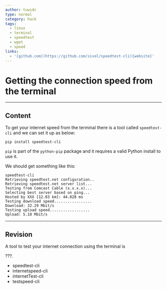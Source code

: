 ```yaml
---
author: tuwidc
type: normal
category: hack
tags:
  - linux
  - terminal
  - speedtest
  - wget
  - speed
links:
  - '[github.com](https://github.com/sivel/speedtest-cli){website}'
---
```


# Getting the connection speed from the terminal


---

## Content

To get your internet speed from the terminal there is a tool called `speedtest-cli`
and we can set it up as below:

```plain-text
pip install speedtest-cli
```

`pip` is part of the `python-pip` package and it requires a valid Python install to use it.

We should get something like this:

```plain-text
speedtest-cli
Retrieving speedtest.net configuration..
Retrieving speedtest.net server list...
Testing from Comcast Cable (x.x.x.x)...
Selecting best server based on ping...
Hosted by XXX [12.03 km]: 44.028 ms
Testing download speed.................
Download: 32.29 Mbit/s
Testing upload speed..................
Upload: 5.18 Mbit/s
```


---

## Revision

A tool to test your internet connection using the terminal is 

???.

- speedtest-cli
- internetspeed-cli
- internetTest-cli
- testspeed-cli
